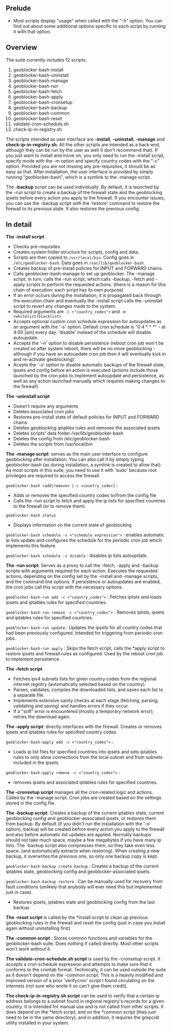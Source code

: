 ## **Prelude**
- Most scripts display "usage" when called with the "-h" option. You can find out about some additional options specific to each script by running it with that option.

## **Overview**
The suite currently includes 12 scripts:
1. geoblocker-bash-install
2. geoblocker-bash-uninstall
3. geoblocker-bash-manage
4. geoblocker-bash-run
5. geoblocker-bash-fetch
6. geoblocker-bash-apply
7. geoblocker-bash-cronsetup
8. geoblocker-bash-backup
9. geoblocker-bash-common
10. geoblocker-bash-reset
11. validate-cron-schedule.sh
12. check-ip-in-registry.sh

The scripts intended as user interface are **-install**, **-uninstall**, **-manage** and **check-ip-in-registry.sh**. All the other scripts are intended as a back-end, although they can be run by the user as well (I don't recommend that). If you just want to install and move on, you only need to run the -install script, specify mode with the -m option and specify country codes with the "-c" option. Provided you are not missing any pre-requisites, it should be as easy as that.
After installation, the user interface is provided by simply running "geoblocker-bash", which is a symlink to the -manage script.

The **-backup** script can be used individually. By default, it is launched by the -run script to create a backup of the firewall state and the geoblocking ipsets before every action you apply to the firewall. If you encounter issues, you can use the -backup script with the 'restore' command to restore the firewall to its previous state. It also restores the previous config.

## **In detail**
**The -install script**
- Checks pre-requisites.
- Creates system folder structure for scripts, config and data.
- Scripts are then copied to ```/usr/local/bin```. Config goes in ```/etc/geoblocker-bash```. Data goes in ```/var/lib/geoblocker-bash```.
- Creates backup of pre-install policies for INPUT and FORWARD chains.
- Calls geoblocker-bash-manage to set up geoblocker. The -manage script, in turn, calls the -run script, which calls -backup, -fetch and -apply scripts to perform the requested actions. (there is a reason for this chain of execution: each script has its own purpose)
- If an error occurs during the installation, it is propagated back through the execution chain and eventually the -install script calls the -uninstall script to revert any changes made to the system.
- Required arguments are ```-c <"country_codes">``` and ```-m <whitelist|blacklist>```
- Accepts optional custom cron schedule expression for autoupdates as an argument with the '-s' option. Default cron schedule is "0 4 * * *" - at 4:00 [am] every day. 'disable' instead of the schedule will disable autoupdate.
- Accepts the '-n' option to disable persistence (reboot cron job won't be created so after system reboot, there will be no more geoblocking - although if you have an autoupdate cron job then it will eventually kick in and re-activate geoblocking)
- Acepts the '-o' option to disable automatic backups of the firewall state, ipsets and config before an action is executed (actions include those launched by the cron jobs to implement autoupdate and persistence, as well as any action launched manually which requires making changes to the firewall)

**The -uninstall script**
- Doesn't require any arguments
- Deletes associated cron jobs
- Restores pre-install state of default policies for INPUT and FORWARD chains
- Deletes geoblocking iptables rules and removes the associated ipsets
- Deletes scripts' data folder /var/lib/geoblocker-bash
- Deletes the config from /etc/geoblocker-bash
- Deletes the scripts from /usr/local/bin

**The -manage script**: serves as the main user interface to configure geoblocking after installation. You can also call it by simply typing geoblocker-bash (as during installation, a symlink is created to allow that). As most scripts in this suite, you need to use it with 'sudo' because root privileges are required to access the firewall.

```geoblocker-bash <add|remove> [-c <country_code>]``` :
* Adds or removes the specified country codes to/from the config file
* Calls the -run script to fetch and apply the ip lists for specified countries to the firewall (or to remove them)

```geoblocker-bash status```
* Displays information on the current state of geoblocking

```geoblocker-bash schedule -s <"schedule_expression">``` : enables automatic ip lists update and configures the schedule for the periodic cron job which implements this feature.

```geoblocker-bash schedule -s disable``` : disables ip lists autoupdate.

**The -run script**: Serves as a proxy to call the -fetch, -apply and -backup scripts with arguments required for each action. Executes the requested actions, depending on the config set by the -install and -manage scripts, and the command line options. If persistence or autoupdates are enabled, the cron jobs call this script with the necessary options.

```geoblocker-bash-run add -c <"country_codes">``` : Fetches iplists and loads ipsets and iptables rules for specified countries.

```geoblocker-bash-run remove -c <"country_codes">``` : Removes iplists, ipsets and iptables rules for specified countries.

```geoblocker-bash-run update``` : Updates the ipsets for all country codes that had been previously configured. Intended for triggering from periodic cron jobs.

```geoblocker-bash-run apply``` : Skips the fetch script, calls the *apply script to restore ipsets and firewall rules as configured. Used by the reboot cron job to implement persistence.

**The -fetch script**
- Fetches ipv4 subnets lists for given country codes from the regional internet registry (automatically selected based on the country).
- Parses, validates, compiles the downloaded lists, and saves each list to a separate file.
- Implements extensive sanity checks at each stage (fetching, parsing, validating and saving) and handles errors if they occur.
- If a "soft" error is encountered (mostly a temporary network error), retries the download again.

**The -apply script**:  directly interfaces with the firewall. Creates or removes ipsets and iptables rules for specified country codes.

```geoblocker-bash-apply add -c <"country_codes">``` :
- Loads ip list files for specified countries into ipsets and sets iptables rules to only allow connections from the local subnet and from subnets included in the ipsets.

```geoblocker-bash-apply remove -c <"country_codes">``` :
- removes ipsets and associated iptables rules for specified countries.

**The -cronsetup script** manages all the cron-related logic and actions. Called by the -manage script. Cron jobs are created based on the settings stored in the config file.

**The -backup script**: Creates a backup of the current iptables state, current geoblocking config and geoblocker-associated ipsets, or restores them from backup. By default (if you didn't run the installation with the '-o' option), backup will be created before every action you apply to the firewall and also before automatic list updates are applied. Normally backups should not take much space, maybe a few megabytes if you have many ip lists. The -backup script also compresses them, so they take even less space. (and automatically extracts when restoring). When creating a new backup, it overwrites the previous one, so only one backup copy is kept.

```geoblocker-bash-backup create-backup``` : Creates a backup of the current iptables state, geoblocking config and geoblocker-associated ipsets.

```geoblocker-bash-backup restore``` : Can be manually used for recovery from fault conditions (unlikely that anybody will ever need this but implemented just in case).
- Restores ipsets, iptables state and geoblocking config from the last backup.

**The -reset script** is called by the *install script to clean up previous geoblocking rules in the firewall and reset the config (just in case you install again without uninstalling first)

**The -common script** : Stores common functions and variables for the geoblocker-bash suite. Does nothing if called directly. Most other scripts won't work without it.

**The validate-cron-schedule.sh script** is used by the -cronsetup script. It accepts a cron schedule expression and attempts to make sure that it conforms to the crontab format. Technically, it can be used outside the suite as it doesn't depend on the -common script. This is a heavily modified and improved version of a prior 'verifycron' script I found circulating on the internets (not sure who wrote it so can't give them credit).

**The check-ip-in-registry.sh script** can be used to verify that a certain ip address belongs to a subnet found in regional registry's records for a given country. It is intended for manual use and is not called from other scripts. It does depend on the *fetch script, and on the *common script (they just need to be in the same directory), and in addition, it requires the grepcidr utility installed in your system.

